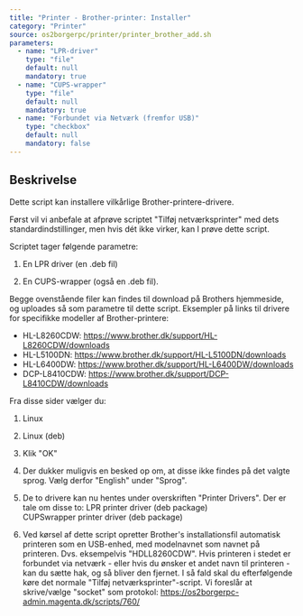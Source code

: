 ```yaml
---
title: "Printer - Brother-printer: Installer"
category: "Printer"
source: os2borgerpc/printer/printer_brother_add.sh
parameters:
  - name: "LPR-driver"
    type: "file"
    default: null
    mandatory: true
  - name: "CUPS-wrapper"
    type: "file"
    default: null
    mandatory: true
  - name: "Forbundet via Netværk (fremfor USB)"
    type: "checkbox"
    default: null
    mandatory: false
---
```


## Beskrivelse
Dette script kan installere vilkårlige Brother-printere-drivere.

Først vil vi anbefale at afprøve scriptet "Tilføj netværksprinter" med dets standardindstillinger, men hvis dét ikke virker, kan I prøve dette script.

Scriptet tager følgende parametre: 
  1. En LPR driver (en .deb fil)
  
  2. En CUPS-wrapper (også en .deb fil). 
  
  Begge ovenstående filer kan findes til download på Brothers hjemmeside, og uploades så som parametre til dette script.
  Eksempler på links til drivere for specifikke modeller af Brother-printere:
  - HL-L8260CDW: https://www.brother.dk/support/HL-L8260CDW/downloads
  - HL-L5100DN: https://www.brother.dk/support/HL-L5100DN/downloads
  - HL-L6400DW: https://www.brother.dk/support/HL-L6400DW/downloads
  - DCP-L8410CDW: https://www.brother.dk/support/DCP-L8410CDW/downloads

   Fra disse sider vælger du:
   1. Linux
   2. Linux (deb)
   3. Klik "OK"
   4. Der dukker muligvis en besked op om, at disse ikke findes på det valgte sprog. Vælg derfor "English" under "Sprog".
   5. De to drivere kan nu hentes under overskriften "Printer Drivers". Der er tale om disse to:
       LPR printer driver (deb package)		
       CUPSwrapper printer driver (deb package)
  
  3. Ved kørsel af dette script opretter Brother's installationsfil automatisk printeren som en USB-enhed, med modelnavnet som navnet på printeren. 
      Dvs. eksempelvis "HDLL8260CDW".
      Hvis printeren i stedet er forbundet via netværk - eller hvis du ønsker et andet navn til printeren -  kan du sætte hak, og så bliver den fjernet.
      I så fald skal du efterfølgende køre det normale "Tilføj netværksprinter"-script. 
      Vi foreslår at skrive/vælge "socket" som protokol:
      https://os2borgerpc-admin.magenta.dk/scripts/760/